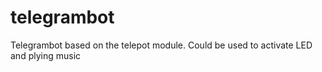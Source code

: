 # telegrambot
Telegrambot based on the telepot module. Could be used to activate LED and plying music 

